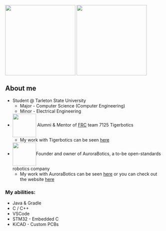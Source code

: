 <!-- [![WakaTime](https://wakatime.com/badge/user/761572fc-9746-417a-af1d-cfb371ba2b2d.svg?style=flat)](https://wakatime.com/@761572fc-9746-417a-af1d-cfb371ba2b2d) -->

<img height=225 align="center" src="https://github-readme-stats.daflamingfox.vercel.app/api?username=DAflamingFOX&show_icons=true&theme=dark&rank_icon=percentile&include_all_commits=true"/> <img height=225 align="center" src="https://github-readme-stats.daflamingfox.vercel.app/api/top-langs/?username=DAflamingFOX&theme=dark&exclude_repo=github-readme-stats&layout=donut"/>

## About me
* Student @ Tarleton State University
  * Major - Computer Science (Computer Engineering)
  * Minor - Electrical Engineering
* <a href="https://github.com/tigerbotics7125"><img align=center height=75 src="https://github.com/tigerbotics7125.png"/></a> Alumni & Mentor of [FRC](https://www.firstinspires.org/robotics/frc) team 7125 Tigerbotics
  * My work with Tigerbotics can be seen [here](https://github.com/tigerbotics7125)
* <a href="https://aurorabotics.com/"><img align=center height=75 src="https://github.com/aurorabotics.png"/></a>Founder and owner of AuroraBotics, a to-be open-standards robotics company
  *  My work with AuroraBotics can be seen [here](https://github.com/aurorabotics) or you can check out the website [here](https://aurorabotics.com/)

### My abilities:
* Java & Gradle
* C / C++
* VSCode
* STM32 - Embedded C
* KiCAD - Custom PCBs
